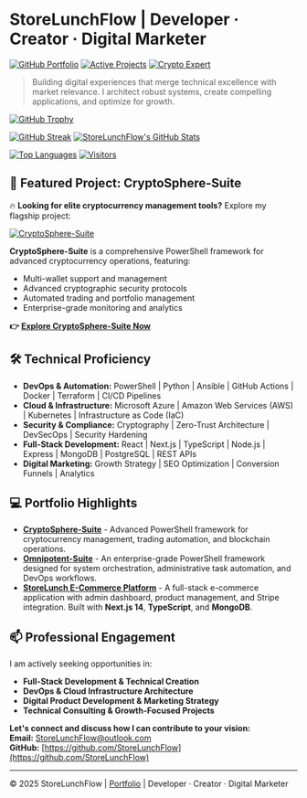 ﻿# StoreLunchFlow | Developer · Creator · Digital Marketer
[![GitHub Portfolio](https://img.shields.io/badge/Portfolio-StoreLunchFlow-blue)](https://github.com/StoreLunchFlow)
[![Active Projects](https://img.shields.io/badge/Projects-Active-green)](https://github.com/StoreLunchFlow?tab=projects)
[![Crypto Expert](https://img.shields.io/badge/Crypto-Expert-orange)](https://github.com/StoreLunchFlow/CryptoSphere-Suite)

> Building digital experiences that merge technical excellence with market relevance. I architect robust systems, create compelling applications, and optimize for growth.

<!-- Achievement-Focused Badge Cluster -->
[![GitHub Trophy](https://github-profile-trophy.vercel.app/?username=StoreLunchFlow&theme=onedark&column=7&margin-w=15&margin-h=15&no-bg=true&no-frame=true)](https://github.com/ryo-ma/github-profile-trophy)

[![GitHub Streak](https://streak-stats.demolab.com?user=StoreLunchFlow&theme=dark&hide_border=true&date_format=M%20j%5B%2C%20Y%5D&mode=weekly)](https://git.io/streak-stats)
[![StoreLunchFlow's GitHub Stats](https://github-readme-stats.vercel.app/api?username=StoreLunchFlow&show_icons=true&theme=vision-friendly-dark&hide_border=true&include_all_commits=true&count_private=true&hide=prs,issues)](https://github.com/StoreLunchFlow)

[![Top Languages](https://github-readme-stats.vercel.app/api/top-langs/?username=StoreLunchFlow&layout=compact&theme=vision-friendly-dark&hide_border=true&langs_count=8&hide=html,css)](https://github.com/StoreLunchFlow)
[![Visitors](https://komarev.com/ghpvc/?username=StoreLunchFlow&label=Profile+Views&color=0e75b6&style=flat)](https://github.com/StoreLunchFlow)

## 🚀 Featured Project: CryptoSphere-Suite

🔥 **Looking for elite cryptocurrency management tools?** Explore my flagship project:

[![CryptoSphere-Suite](https://img.shields.io/badge/🚀_CryptoSphere_Suite-Enterprise_Crypto_Platform-blue?style=for-the-badge&logo=bitcoin)](https://github.com/StoreLunchFlow/CryptoSphere-Suite)

**CryptoSphere-Suite** is a comprehensive PowerShell framework for advanced cryptocurrency operations, featuring:
- Multi-wallet support and management
- Advanced cryptographic security protocols
- Automated trading and portfolio management
- Enterprise-grade monitoring and analytics

**👉 [Explore CryptoSphere-Suite Now](https://github.com/StoreLunchFlow/CryptoSphere-Suite)**

## 🛠️ Technical Proficiency

*   **DevOps & Automation:** PowerShell | Python | Ansible | GitHub Actions | Docker | Terraform | CI/CD Pipelines
*   **Cloud & Infrastructure:** Microsoft Azure | Amazon Web Services (AWS) | Kubernetes | Infrastructure as Code (IaC)
*   **Security & Compliance:** Cryptography | Zero-Trust Architecture | DevSecOps | Security Hardening
*   **Full-Stack Development:** React | Next.js | TypeScript | Node.js | Express | MongoDB | PostgreSQL | REST APIs
*   **Digital Marketing:** Growth Strategy | SEO Optimization | Conversion Funnels | Analytics

## 💻 Portfolio Highlights

*   **[CryptoSphere-Suite](https://github.com/StoreLunchFlow/CryptoSphere-Suite)** - Advanced PowerShell framework for cryptocurrency management, trading automation, and blockchain operations.
*   **[Omnipotent-Suite](https://github.com/StoreLunchFlow/Omnipotent-Suite)** - An enterprise-grade PowerShell framework designed for system orchestration, administrative task automation, and DevOps workflows.
*   **[StoreLunch E-Commerce Platform](https://github.com/StoreLunchFlow/StoreLunch)** - A full-stack e-commerce application with admin dashboard, product management, and Stripe integration. Built with **Next.js 14**, **TypeScript**, and **MongoDB**.

## 📫 Professional Engagement

I am actively seeking opportunities in:
*   **Full-Stack Development & Technical Creation**
*   **DevOps & Cloud Infrastructure Architecture**
*   **Digital Product Development & Marketing Strategy**
*   **Technical Consulting & Growth-Focused Projects**

**Let's connect and discuss how I can contribute to your vision:**  
**Email:** [StoreLunchFlow@outlook.com](mailto:StoreLunchFlow@outlook.com)  
**GitHub:** [https://github.com/StoreLunchFlow](https://github.com/StoreLunchFlow)

---
© 2025 StoreLunchFlow | [Portfolio](https://StoreLunchFlow.github.io) | Developer · Creator · Digital Marketer

